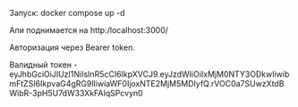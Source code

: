 Запуск:
docker compose up -d

Апи поднимается на http:/localhost:3000/

Авторизация через Bearer token.

Валидный токен - eyJhbGciOiJIUzI1NiIsInR5cCI6IkpXVCJ9.eyJzdWIiOiIxMjM0NTY3ODkwIiwibmFtZSI6IkpvaG4gRG9lIiwiaWF0IjoxNTE2MjM5MDIyfQ.rVOC0a7SUwzXtdBWibR-3pH5U7dW33XkFAIqSPcvyn0

